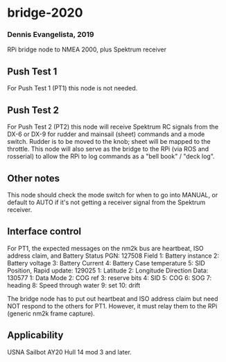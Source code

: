 # bridge-2020
### Dennis Evangelista, 2019
RPi bridge node to NMEA 2000, plus Spektrum receiver

## Push Test 1
For Push Test 1 (PT1) this node is not needed.

## Push Test 2
For Push Test 2 (PT2) this node will receive Spektrum RC signals from the DX-6 or DX-9 for rudder and mainsail (sheet) commands and a mode switch. Rudder is to be moved to the knob; sheet will be mapped to the throttle. This node will also serve as the bridge to the RPi (via ROS and rosserial) to allow the RPi to log commands as a "bell book" / "deck log". 

## Other notes
This node should check the mode switch for when to go into MANUAL, or default to AUTO if it's not getting a receiver signal from the Spektrum receiver. 

## Interface control
For PT1, the expected messages on the nm2k bus are heartbeat, ISO address claim, and
Battery Status PGN: 127508
     Field 1: Battery instance
             2: Battery voltage
             3: Battery Current
             4: Battery Case temperature
             5: SID
Position, Rapid update: 129025
             1: Latitude
             2: Longitude
Direction Data: 130577
              1: Data Mode
              2: COG ref
              3: reserve bits
              4: SID
              5: COG
              6: SOG
              7: heading
              8: Speed through water
              9: set
             10: drift
			 
The bridge node has to put out heartbeat and ISO address claim but need NOT respond to the others for PT1. However, it must relay them to the RPi (generic nm2k frame capture). 

## Applicability
USNA Sailbot AY20 Hull 14 mod 3 and later.
